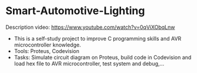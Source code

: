 # Smart-Automotive-Lighting
Description video: https://www.youtube.com/watch?v=0qViXObqLnw
+ This is a self-study project to improve C programming skills and AVR microcontroller knowledge.
+ Tools: Proteus, Codevision
+ Tasks: Simulate circuit diagram on Proteus, build code in Codevision and load hex file to AVR microcontroller, test system and debug,...
